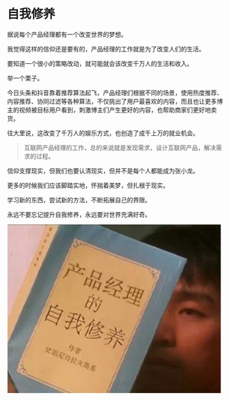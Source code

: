 # 自我修养 

据说每个产品经理都有一个改变世界的梦想。

我觉得这样的信仰还是要有的，产品经理的工作就是为了改变人们的生活。

要知道一个很小的策略改动，就可能就会该改变千万人的生活和收入。

举一个栗子。

今日头条和抖音靠着推荐算法起飞，产品经理们根据不同的场景，使用热度推荐、内容推荐、协同过滤等各种算法，不仅挑出了用户最喜欢的内容，而且也让更多博主的视频被目标用户看到，刺激博主们产生更好的内容，也帮助商家们更好地卖货。

往大里说，这改变了千万人的娱乐方式，也创造了成千上万的就业机会。

> 互联网产品经理的工作，总的来说就是发现需求，设计互联网产品，解决需求的过程。

信仰支撑现实，但我们也要认清现实，但并不是每个人都能成为张小龙。

更多的时候我们应该脚踏实地，怀揣着美梦，但扎根于现实。

学习新的东西，尝试新的方法，不断拓展自己的界限。

永远不要忘记提升自我修养，永远要对世界充满好奇。

![ziwoxiuyang](../../images/xiuyang.jpg)